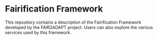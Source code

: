 # Fairification Framework
This repository contains a description of the Fairification Framework developed by the FAIR2ADAPT project. Users can also explore the various services used by this framework.
